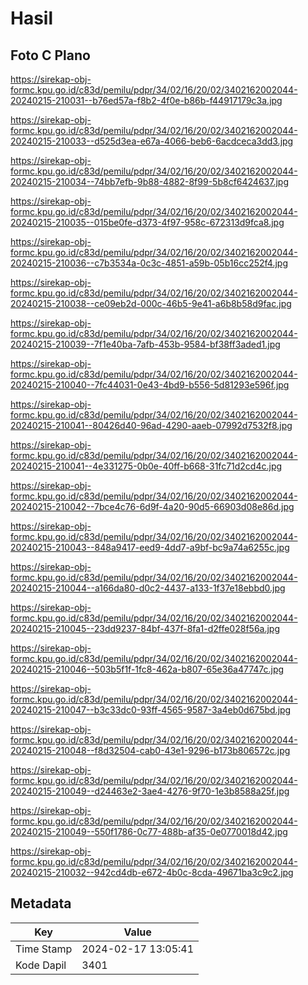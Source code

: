 # Hasil

## Foto C Plano

https://sirekap-obj-formc.kpu.go.id/c83d/pemilu/pdpr/34/02/16/20/02/3402162002044-20240215-210031--b76ed57a-f8b2-4f0e-b86b-f44917179c3a.jpg

https://sirekap-obj-formc.kpu.go.id/c83d/pemilu/pdpr/34/02/16/20/02/3402162002044-20240215-210033--d525d3ea-e67a-4066-beb6-6acdceca3dd3.jpg

https://sirekap-obj-formc.kpu.go.id/c83d/pemilu/pdpr/34/02/16/20/02/3402162002044-20240215-210034--74bb7efb-9b88-4882-8f99-5b8cf6424637.jpg

https://sirekap-obj-formc.kpu.go.id/c83d/pemilu/pdpr/34/02/16/20/02/3402162002044-20240215-210035--015be0fe-d373-4f97-958c-672313d9fca8.jpg

https://sirekap-obj-formc.kpu.go.id/c83d/pemilu/pdpr/34/02/16/20/02/3402162002044-20240215-210036--c7b3534a-0c3c-4851-a59b-05b16cc252f4.jpg

https://sirekap-obj-formc.kpu.go.id/c83d/pemilu/pdpr/34/02/16/20/02/3402162002044-20240215-210038--ce09eb2d-000c-46b5-9e41-a6b8b58d9fac.jpg

https://sirekap-obj-formc.kpu.go.id/c83d/pemilu/pdpr/34/02/16/20/02/3402162002044-20240215-210039--7f1e40ba-7afb-453b-9584-bf38ff3aded1.jpg

https://sirekap-obj-formc.kpu.go.id/c83d/pemilu/pdpr/34/02/16/20/02/3402162002044-20240215-210040--7fc44031-0e43-4bd9-b556-5d81293e596f.jpg

https://sirekap-obj-formc.kpu.go.id/c83d/pemilu/pdpr/34/02/16/20/02/3402162002044-20240215-210041--80426d40-96ad-4290-aaeb-07992d7532f8.jpg

https://sirekap-obj-formc.kpu.go.id/c83d/pemilu/pdpr/34/02/16/20/02/3402162002044-20240215-210041--4e331275-0b0e-40ff-b668-31fc71d2cd4c.jpg

https://sirekap-obj-formc.kpu.go.id/c83d/pemilu/pdpr/34/02/16/20/02/3402162002044-20240215-210042--7bce4c76-6d9f-4a20-90d5-66903d08e86d.jpg

https://sirekap-obj-formc.kpu.go.id/c83d/pemilu/pdpr/34/02/16/20/02/3402162002044-20240215-210043--848a9417-eed9-4dd7-a9bf-bc9a74a6255c.jpg

https://sirekap-obj-formc.kpu.go.id/c83d/pemilu/pdpr/34/02/16/20/02/3402162002044-20240215-210044--a166da80-d0c2-4437-a133-1f37e18ebbd0.jpg

https://sirekap-obj-formc.kpu.go.id/c83d/pemilu/pdpr/34/02/16/20/02/3402162002044-20240215-210045--23dd9237-84bf-437f-8fa1-d2ffe028f56a.jpg

https://sirekap-obj-formc.kpu.go.id/c83d/pemilu/pdpr/34/02/16/20/02/3402162002044-20240215-210046--503b5f1f-1fc8-462a-b807-65e36a47747c.jpg

https://sirekap-obj-formc.kpu.go.id/c83d/pemilu/pdpr/34/02/16/20/02/3402162002044-20240215-210047--b3c33dc0-93ff-4565-9587-3a4eb0d675bd.jpg

https://sirekap-obj-formc.kpu.go.id/c83d/pemilu/pdpr/34/02/16/20/02/3402162002044-20240215-210048--f8d32504-cab0-43e1-9296-b173b806572c.jpg

https://sirekap-obj-formc.kpu.go.id/c83d/pemilu/pdpr/34/02/16/20/02/3402162002044-20240215-210049--d24463e2-3ae4-4276-9f70-1e3b8588a25f.jpg

https://sirekap-obj-formc.kpu.go.id/c83d/pemilu/pdpr/34/02/16/20/02/3402162002044-20240215-210049--550f1786-0c77-488b-af35-0e0770018d42.jpg

https://sirekap-obj-formc.kpu.go.id/c83d/pemilu/pdpr/34/02/16/20/02/3402162002044-20240215-210032--942cd4db-e672-4b0c-8cda-49671ba3c9c2.jpg


## Metadata

| Key        | Value               |
| ---------- | ------------------- |
| Time Stamp | 2024-02-17 13:05:41 |
| Kode Dapil | 3401                |




